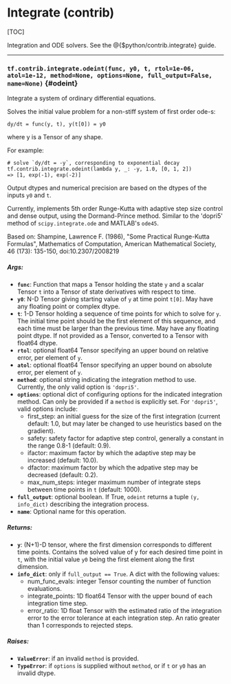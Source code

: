 <!-- This file is machine generated: DO NOT EDIT! -->

# Integrate (contrib)
[TOC]

Integration and ODE solvers. See the @{$python/contrib.integrate} guide.

- - -

### `tf.contrib.integrate.odeint(func, y0, t, rtol=1e-06, atol=1e-12, method=None, options=None, full_output=False, name=None)` {#odeint}

Integrate a system of ordinary differential equations.

Solves the initial value problem for a non-stiff system of first order ode-s:

  ```
  dy/dt = func(y, t), y(t[0]) = y0
  ```

where y is a Tensor of any shape.

For example:

  ```
  # solve `dy/dt = -y`, corresponding to exponential decay
  tf.contrib.integrate.odeint(lambda y, _: -y, 1.0, [0, 1, 2])
  => [1, exp(-1), exp(-2)]
  ```

Output dtypes and numerical precision are based on the dtypes of the inputs
`y0` and `t`.

Currently, implements 5th order Runge-Kutta with adaptive step size control
and dense output, using the Dormand-Prince method. Similar to the 'dopri5'
method of `scipy.integrate.ode` and MATLAB's `ode45`.

Based on: Shampine, Lawrence F. (1986), "Some Practical Runge-Kutta Formulas",
Mathematics of Computation, American Mathematical Society, 46 (173): 135-150,
doi:10.2307/2008219

##### Args:


*  <b>`func`</b>: Function that maps a Tensor holding the state `y` and a scalar Tensor
    `t` into a Tensor of state derivatives with respect to time.
*  <b>`y0`</b>: N-D Tensor giving starting value of `y` at time point `t[0]`. May
    have any floating point or complex dtype.
*  <b>`t`</b>: 1-D Tensor holding a sequence of time points for which to solve for
    `y`. The initial time point should be the first element of this sequence,
    and each time must be larger than the previous time. May have any floating
    point dtype. If not provided as a Tensor, converted to a Tensor with
    float64 dtype.
*  <b>`rtol`</b>: optional float64 Tensor specifying an upper bound on relative error,
    per element of `y`.
*  <b>`atol`</b>: optional float64 Tensor specifying an upper bound on absolute error,
    per element of `y`.
*  <b>`method`</b>: optional string indicating the integration method to use. Currently,
    the only valid option is `'dopri5'`.
*  <b>`options`</b>: optional dict of configuring options for the indicated integration
    method. Can only be provided if a `method` is explicitly set. For
    `'dopri5'`, valid options include:
    * first_step: an initial guess for the size of the first integration
      (current default: 1.0, but may later be changed to use heuristics based
      on the gradient).
    * safety: safety factor for adaptive step control, generally a constant
      in the range 0.8-1 (default: 0.9).
    * ifactor: maximum factor by which the adaptive step may be increased
      (default: 10.0).
    * dfactor: maximum factor by which the adpative step may be decreased
      (default: 0.2).
    * max_num_steps: integer maximum number of integrate steps between time
      points in `t` (default: 1000).
*  <b>`full_output`</b>: optional boolean. If True, `odeint` returns a tuple
    `(y, info_dict)` describing the integration process.
*  <b>`name`</b>: Optional name for this operation.

##### Returns:


*  <b>`y`</b>: (N+1)-D tensor, where the first dimension corresponds to different
    time points. Contains the solved value of y for each desired time point in
    `t`, with the initial value `y0` being the first element along the first
    dimension.
*  <b>`info_dict`</b>: only if `full_output == True`. A dict with the following values:
    * num_func_evals: integer Tensor counting the number of function
      evaluations.
    * integrate_points: 1D float64 Tensor with the upper bound of each
      integration time step.
    * error_ratio: 1D float Tensor with the estimated ratio of the integration
      error to the error tolerance at each integration step. An ratio greater
      than 1 corresponds to rejected steps.

##### Raises:


*  <b>`ValueError`</b>: if an invalid `method` is provided.
*  <b>`TypeError`</b>: if `options` is supplied without `method`, or if `t` or `y0` has
    an invalid dtype.


